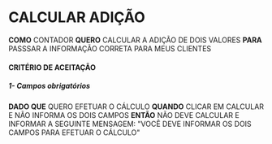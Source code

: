 # CALCULAR ADIÇÃO

**COMO** CONTADOR
**QUERO** CALCULAR A ADIÇÃO DE DOIS VALORES
**PARA** PASSSAR A INFORMAÇÃO CORRETA PARA MEUS CLIENTES

#### CRITÉRIO DE ACEITAÇÃO

##### 1- Campos obrigatórios
**DADO QUE** QUERO EFETUAR O CÁLCULO
**QUANDO** CLICAR EM CALCULAR
E NÃO INFORMA OS DOIS CAMPOS
**ENTÃO** NÃO DEVE CALCULAR E INFORMAR A SEGUINTE MENSAGEM: "VOCÊ DEVE INFORMAR OS DOIS CAMPOS PARA EFETUAR O CÁLCULO"